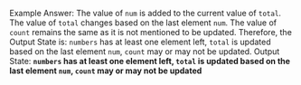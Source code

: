Example Answer:
The value of `num` is added to the current value of `total`. The value of `total` changes based on the last element `num`. The value of `count` remains the same as it is not mentioned to be updated. Therefore, the Output State is: `numbers` has at least one element left, `total` is updated based on the last element `num`, `count` may or may not be updated.
Output State: **`numbers` has at least one element left, `total` is updated based on the last element `num`, `count` may or may not be updated**